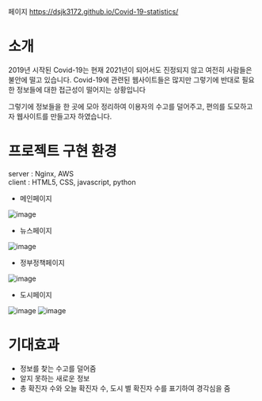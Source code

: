 페이지
https://dsjk3172.github.io/Covid-19-statistics/

# 소개
2019년 시작된 Covid-19는 현재 2021년이 되어서도 진정되지 않고 여전히 사람들은 불안에 떨고 있습니다.
Covid-19에 관련된 웹사이트들은 많지만 그렇기에 반대로 필요한 정보들에 대한 접근성이 떨어지는 상황입니다

그렇기에 정보들을 한 곳에 모아 정리하여 이용자의 수고를 덜어주고, 편의를 도모하고자 웹사이트를 만들고자 하였습니다.


# 프로젝트 구현 환경
server : Nginx, AWS   
client : HTML5, CSS, javascript, python

- 메인페이지

![image](https://user-images.githubusercontent.com/49221672/117558586-9e86ba00-b0b9-11eb-9e24-0fb89f58f09a.png)

- 뉴스페이지

![image](https://user-images.githubusercontent.com/49221672/117558603-d261df80-b0b9-11eb-8271-9039da72bf0d.png)

- 정부정책페이지

![image](https://user-images.githubusercontent.com/49221672/117558611-e0176500-b0b9-11eb-9b24-a1674e8befea.png)

- 도시페이지

![image](https://user-images.githubusercontent.com/49221672/117558641-148b2100-b0ba-11eb-8519-bd5482703df4.png)
![image](https://user-images.githubusercontent.com/49221672/117558659-3be1ee00-b0ba-11eb-8c3f-da169349f419.png)


# 기대효과
- 정보를 찾는 수고를 덜어줌
- 알지 못하는 새로운 정보
- 총 확진자 수와 오늘 확진자 수, 도시 별 확진자 수를 표기하여 경각심을 줌
